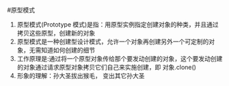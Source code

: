 #原型模式
1)	原型模式(Prototype 模式)是指：用原型实例指定创建对象的种类，并且通过拷贝这些原型，创建新的对象
2)	原型模式是一种创建型设计模式，允许一个对象再创建另外一个可定制的对象，无需知道如何创建的细节
3)	工作原理是:通过将一个原型对象传给那个要发动创建的对象，这个要发动创建的对象通过请求原型对象拷贝它们自己来实施创建，即 对象.clone()
4)	形象的理解：孙大圣拔出猴毛， 变出其它孙大圣
